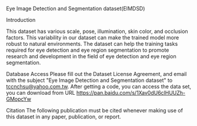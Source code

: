 Eye Image Detection and Segmentation dataset(EIMDSD)

Introduction 


This dataset has various scale, pose, illumination, skin color, and occlusion factors. This variability in our dataset can make the trained model more robust to natural environments. The dataset can help the training tasks required for eye detection and eye region segmentation to promote research and development in the field of eye detection and eye region segmentation.

Database Access
Please fill out the Dataset License Agreement, and email with the subject "Eye Image Detection and Segmentation dataset" to tccnchsu@yahoo.com.tw.
After getting a code, you can access the data set, you can download from URL https://pan.baidu.com/s/1Xav0dU6clHUUZh-GMopcYw 

Citation The following publication must be cited whenever making use of this dataset in any paper, publication, or report.
